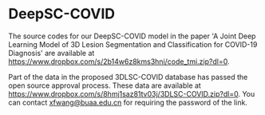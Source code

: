 # DeepSC-COVID
The source codes for our DeepSC-COVID model in the paper 'A Joint Deep Learning Model of 3D Lesion Segmentation and Classification for COVID-19 Diagnosis' are available at https://www.dropbox.com/s/2b14w6z8kms3hni/code_tmi.zip?dl=0.

Part of the data in the proposed 3DLSC-COVID database has passed the open source approval process. These data are available at https://www.dropbox.com/s/8hmj1saz81tv03j/3DLSC-COVID.zip?dl=0. You can contact xfwang@buaa.edu.cn for requiring the password of the link.

  
